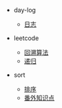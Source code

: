 <!-- //注：创建相对应的md文件跳转 -->
* day-log
    * [日志](_coverPage.md)

* leetcode
    * [回溯算法](leetcode/backTrack.md)
    * [递归](leetcode/recursion.md)
* sort
    * [排序](sort/sort.md)
    * [番外知识点](sort/knowledage.md)